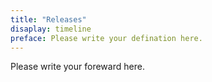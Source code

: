 ```yaml
---
title: "Releases"
disaplay: timeline
preface: Please write your defination here.
---
```


Please write your foreward here.

<!----------------------ATTENTION----------------------------

disaplay: entry, card, book, timeline.

Please follow the specific kind of archetypes in the case of disaplay below:

    case: entry, card, timeline
        
        `hugo new --kind post <dir>/<title>`
        eg: hugo new --kind post essays/database
    
    case: book
        
        `hugo new --kind book <dir>/<title>`
        eg: hugo new --kind book library/database 

------------------------------------------------------------> 

